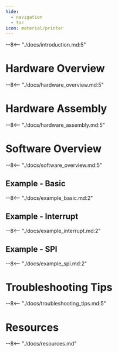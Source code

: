 ```yaml
---
hide:
  - navigation
  - toc
icon: material/printer
---
```


--8<-- "./docs/introduction.md:5"

# Hardware Overview
--8<-- "./docs/hardware_overview.md:5"

# Hardware Assembly
--8<-- "./docs/hardware_assembly.md:5"

# Software Overview
--8<-- "./docs/software_overview.md:5"

## Example - Basic
--8<-- "./docs/example_basic.md:2"

## Example - Interrupt
--8<-- "./docs/example_interrupt.md:2"

## Example - SPI
--8<-- "./docs/example_spi.md:2"

# Troubleshooting Tips
--8<-- "./docs/troubleshooting_tips.md:5"

# Resources
--8<-- "./docs/resources.md"
